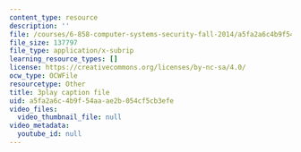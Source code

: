```yaml
---
content_type: resource
description: ''
file: /courses/6-858-computer-systems-security-fall-2014/a5fa2a6c4b9f54aaae2b054cf5cb3efe_BZTWXl9QNK8.vtt
file_size: 137797
file_type: application/x-subrip
learning_resource_types: []
license: https://creativecommons.org/licenses/by-nc-sa/4.0/
ocw_type: OCWFile
resourcetype: Other
title: 3play caption file
uid: a5fa2a6c-4b9f-54aa-ae2b-054cf5cb3efe
video_files:
  video_thumbnail_file: null
video_metadata:
  youtube_id: null
---
```


